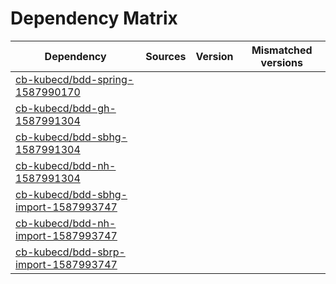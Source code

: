 # Dependency Matrix

Dependency | Sources | Version | Mismatched versions
---------- | ------- | ------- | -------------------
[cb-kubecd/bdd-spring-1587990170](https://github.com/cb-kubecd/bdd-spring-1587990170.git) |  | []() | 
[cb-kubecd/bdd-gh-1587991304](https://github.com/cb-kubecd/bdd-gh-1587991304.git) |  | []() | 
[cb-kubecd/bdd-sbhg-1587991304](https://github.com/cb-kubecd/bdd-sbhg-1587991304.git) |  | []() | 
[cb-kubecd/bdd-nh-1587991304](https://github.com/cb-kubecd/bdd-nh-1587991304.git) |  | []() | 
[cb-kubecd/bdd-sbhg-import-1587993747](https://github.com/cb-kubecd/bdd-sbhg-import-1587993747.git) |  | []() | 
[cb-kubecd/bdd-nh-import-1587993747](https://github.com/cb-kubecd/bdd-nh-import-1587993747.git) |  | []() | 
[cb-kubecd/bdd-sbrp-import-1587993747](https://github.com/cb-kubecd/bdd-sbrp-import-1587993747.git) |  | []() | 
